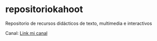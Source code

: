 # repositoriokahoot
Repositorio de recursos didácticos de texto, multimedia e interactivos

Canal: 
[Link mi canal](https://github.com/carlillos16/repositoriokahoot/edit/main/README.md)


